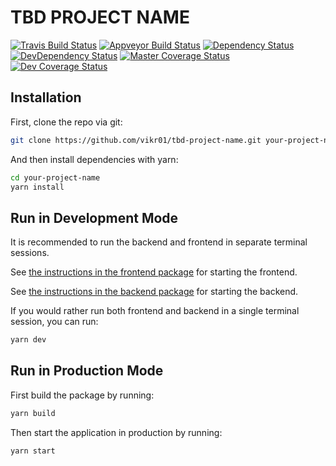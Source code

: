 # TBD PROJECT NAME

[![Travis Build Status](https://travis-ci.org/vikr01/tbd-project-name.svg?branch=master)](https://travis-ci.org/vikr01/tbd-project-name)
[![Appveyor Build Status](https://ci.appveyor.com/api/projects/status/github/vikr01/tbd-project-name?svg=true)](https://ci.appveyor.com/project/vikr01/tbd-project-name/branch/master)
[![Dependency Status](https://david-dm.org/vikr01/tbd-project-name/status.svg)](https://david-dm.org/vikr01/tbd-project-name)
[![DevDependency Status](https://david-dm.org/vikr01/tbd-project-name/dev-status.svg)](https://david-dm.org/vikr01/tbd-project-name?type=dev)
[![Master Coverage Status](https://img.shields.io/codecov/c/github/vikr01/tbd-project-name/master.svg)](https://codecov.io/gh/vikr01/tbd-project-name/branch/master)
[![Dev Coverage Status](https://img.shields.io/codecov/c/github/vikr01/tbd-project-name/dev.svg)](https://codecov.io/gh/vikr01/tbd-project-name/branch/dev)

## Installation

First, clone the repo via git:

```bash
git clone https://github.com/vikr01/tbd-project-name.git your-project-name
```

And then install dependencies with yarn:

```bash
cd your-project-name
yarn install
```

## Run in Development Mode

It is recommended to run the backend and frontend in separate terminal sessions.

See [the instructions in the frontend package](./packages/frontend#tbd-project-frontend) for starting the frontend.

See [the instructions in the backend package](./packages/backend#tbd-project-backend) for starting the backend.

If you would rather run both frontend and backend in a single terminal session, you can run:

```bash
yarn dev
```

## Run in Production Mode

First build the package by running:

```bash
yarn build
```

Then start the application in production by running:

```bash
yarn start
```
